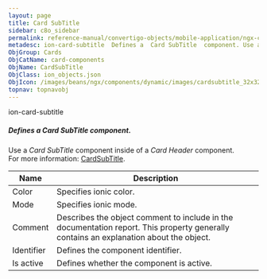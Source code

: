 ```yaml
---
layout: page
title: Card SubTitle
sidebar: c8o_sidebar
permalink: reference-manual/convertigo-objects/mobile-application/ngx-components/card-components/card-subtitle/
metadesc: ion-card-subtitle  Defines a  Card SubTitle  component. Use a  Card SubTitle  component inside of a  Card Header  component.  For more information  <a
ObjGroup: Cards
ObjCatName: card-components
ObjName: CardSubTitle
ObjClass: ion_objects.json
ObjIcon: /images/beans/ngx/components/dynamic/images/cardsubtitle_32x32.png
topnav: topnavobj
---
```

ion-card-subtitle<br/>

##### Defines a <i>Card SubTitle</i> component.<br/>
Use a <i>Card SubTitle</i> component inside of a <i>Card Header</i> component.<br/>
 For more information: <a href='https://ionicframework.com/docs/api/card-subtitle'>CardSubTitle</a>.

Name | Description 
--- | ---
Color | Specifies ionic color.
Mode | Specifies ionic mode.
Comment | Describes the object comment to include in the documentation report.  This property generally contains an explanation about the object. 
Identifier | Defines the component identifier.  
Is active | Defines whether the component is active. 

